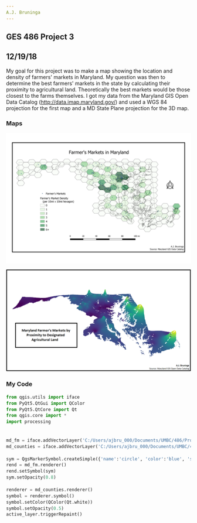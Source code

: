 ```yaml
---
A.J. Bruninga
---
```

GES 486 Project 3
---
12/19/18
---


My goal for this project was to make a map showing the location and density of farmers' markets in Maryland. My question was then to determine the best farmers' markets in the state by calculating their proximity to agricultural land. Theoretically the best markets would be those closest to the farms themselves. I got my data from the Maryland GIS Open Data Catalog (http://data.imap.maryland.gov/) and used a WGS 84 projection for the first map and a MD State Plane projection for the 3D map. 




### Maps

![Alt Text](https://github.com/ajbruninga/ajbruninga.github.io/blob/master/bruninga_project_3/md_fm_hex.png)


![Alt Text](https://github.com/ajbruninga/ajbruninga.github.io/blob/master/bruninga_project_3/md_fm_cnt.png)


### My Code
```python
from qgis.utils import iface
from PyQt5.QtGui import QColor
from PyQt5.QtCore import Qt
from qgis.core import *
import processing


md_fm = iface.addVectorLayer('C:/Users/ajbru_000/Documents/UMBC/486/Project_3/shapefiles/md_fm_proj.shp', 'MD Farmers Markets', 'ogr')
md_counties = iface.addVectorLayer('C:/Users/ajbru_000/Documents/UMBC/486/Project_3/shapefiles/md_counties.shp', 'MD Counties', 'ogr')

sym = QgsMarkerSymbol.createSimple({'name':'circle', 'color':'blue', 'size':'0.4'})
rend = md_fm.renderer()
rend.setSymbol(sym)
sym.setOpacity(0.8)

renderer = md_counties.renderer()
symbol = renderer.symbol()
symbol.setColor(QColor(Qt.white))
symbol.setOpacity(0.5)
active_layer.triggerRepaint()
```
